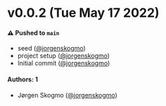 # v0.0.2 (Tue May 17 2022)

#### ⚠️ Pushed to `main`

- seed ([@jorgenskogmo](https://github.com/jorgenskogmo))
- project setup ([@jorgenskogmo](https://github.com/jorgenskogmo))
- Initial commit ([@jorgenskogmo](https://github.com/jorgenskogmo))

#### Authors: 1

- Jørgen Skogmo ([@jorgenskogmo](https://github.com/jorgenskogmo))
